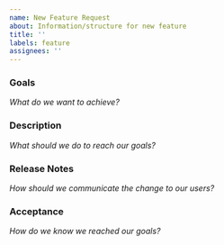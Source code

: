 ```yaml
---
name: New Feature Request
about: Information/structure for new feature
title: ''
labels: feature
assignees: ''
---
```


### Goals

_What do we want to achieve?_

### Description

_What should we do to reach our goals?_

### Release Notes

_How should we communicate the change to our users?_

### Acceptance

_How do we know we reached our goals?_

